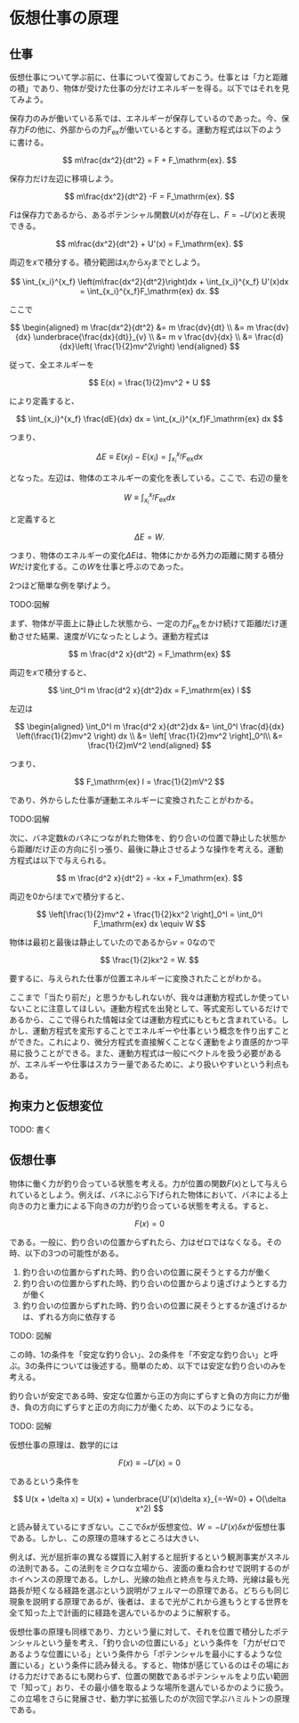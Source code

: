 # 仮想仕事の原理

## 仕事

仮想仕事について学ぶ前に、仕事について復習しておこう。仕事とは「力と距離の積」であり、物体が受けた仕事の分だけエネルギーを得る。以下ではそれを見てみよう。

保存力のみが働いている系では、エネルギーが保存しているのであった。今、保存力$F$の他に、外部からの力$F_\mathrm{ex}$が働いているとする。運動方程式は以下のように書ける。

$$
m\frac{dx^2}{dt^2} = F + F_\mathrm{ex}.
$$

保存力だけ左辺に移項しよう。

$$
m\frac{dx^2}{dt^2} -F = F_\mathrm{ex}.
$$

$F$は保存力であるから、あるポテンシャル関数$U(x)$が存在し、$F=-U'(x)$と表現できる。

$$
m\frac{dx^2}{dt^2} + U'(x) = F_\mathrm{ex}.
$$

両辺を$x$で積分する。積分範囲は$x_i$から$x_f$までとしよう。

$$
\int_{x_i}^{x_f} \left(m\frac{dx^2}{dt^2}\right)dx + \int_{x_i}^{x_f} U'(x)dx = \int_{x_i}^{x_f}F_\mathrm{ex} dx.
$$

ここで

$$
\begin{aligned}
m \frac{dx^2}{dt^2} &= m \frac{dv}{dt} \\
&= m \frac{dv}{dx} \underbrace{\frac{dx}{dt}}_{v} \\
&= m v \frac{dv}{dx} \\
&= \frac{d}{dx}\left( \frac{1}{2}mv^2\right)
\end{aligned}
$$

従って、全エネルギーを

$$
E(x) = \frac{1}{2}mv^2 + U
$$

により定義すると、

$$
\int_{x_i}^{x_f} \frac{dE}{dx} dx = \int_{x_i}^{x_f}F_\mathrm{ex} dx
$$

つまり、

$$
\Delta E \equiv E(x_f) - E(x_i) = \int_{x_i}^{x_f}F_\mathrm{ex} dx
$$

となった。左辺は、物体のエネルギーの変化を表している。ここで、右辺の量を

$$
W \equiv \int_{x_i}^{x_f}F_\mathrm{ex} dx
$$

と定義すると

$$
\Delta E = W.
$$

つまり、物体のエネルギーの変化$\Delta E$は、物体にかかる外力の距離に関する積分$W$だけ変化する。この$W$を仕事と呼ぶのであった。

2つほど簡単な例を挙げよう。

TODO:図解

まず、物体が平面上に静止した状態から、一定の力$F_\mathrm{ex}$をかけ続けて距離$l$だけ運動させた結果、速度が$V$になったとしよう。運動方程式は

$$
m \frac{d^2 x}{dt^2} = F_\mathrm{ex}
$$

両辺を$x$で積分すると、

$$
\int_0^l m \frac{d^2 x}{dt^2}dx = F_\mathrm{ex} l
$$

左辺は

$$
\begin{aligned}
\int_0^l m \frac{d^2 x}{dt^2}dx &= \int_0^l \frac{d}{dx} \left(\frac{1}{2}mv^2 \right) dx \\
&= \left[ \frac{1}{2}mv^2 \right]_0^l\\
&= \frac{1}{2}mV^2
\end{aligned}
$$

つまり、

$$
F_\mathrm{ex} l = \frac{1}{2}mV^2
$$

であり、外からした仕事が運動エネルギーに変換されたことがわかる。

TODO:図解

次に、バネ定数$k$のバネにつながれた物体を、釣り合いの位置で静止した状態から距離$l$だけ正の方向に引っ張り、最後に静止させるような操作を考える。運動方程式は以下で与えられる。

$$
m \frac{d^2 x}{dt^2} = -kx + F_\mathrm{ex}.
$$

両辺を$0$から$l$まで$x$で積分すると、

$$
\left[\frac{1}{2}mv^2 + \frac{1}{2}kx^2 \right]_0^l = \int_0^l F_\mathrm{ex} dx \equiv W
$$

物体は最初と最後は静止していたのであるから$v=0$なので

$$
\frac{1}{2}kx^2 = W.
$$

要するに、与えられた仕事が位置エネルギーに変換されたことがわかる。

ここまで「当たり前だ」と思うかもしれないが、我々は運動方程式しか使っていないことに注意してほしい。運動方程式を出発として、等式変形しているだけであるから、ここで得られた情報は全ては運動方程式にもともと含まれている。しかし、運動方程式を変形することでエネルギーや仕事という概念を作り出すことができた。これにより、微分方程式を直接解くことなく運動をより直感的かつ平易に扱うことができる。また、運動方程式は一般にベクトルを扱う必要があるが、エネルギーや仕事はスカラー量であるために、より扱いやすいという利点もある。

## 拘束力と仮想変位

TODO: 書く

## 仮想仕事

物体に働く力が釣り合っている状態を考える。力が位置の関数$F(x)$として与えられているとしよう。例えば、バネにぶら下げられた物体において、バネによる上向きの力と重力による下向きの力が釣り合っている状態を考える。すると、

$$
F(x) = 0
$$

である。一般に、釣り合いの位置からずれたら、力はゼロではなくなる。その時、以下の3つの可能性がある。

1. 釣り合いの位置からずれた時、釣り合いの位置に戻そうとする力が働く
2. 釣り合いの位置からずれた時、釣り合いの位置からより遠ざけようとする力が働く
3. 釣り合いの位置からずれた時、釣り合いの位置に戻そうとするか遠ざけるかは、ずれる方向に依存する

TODO: 図解

この時、1の条件を「安定な釣り合い」、2の条件を「不安定な釣り合い」と呼ぶ。3の条件については後述する。簡単のため、以下では安定な釣り合いのみを考える。

釣り合いが安定である時、安定な位置から正の方向にずらすと負の方向に力が働き、負の方向にずらすと正の方向に力が働くため、以下のようになる。

TODO: 図解

仮想仕事の原理は、数学的には

$$
F(x) \equiv - U'(x) = 0
$$

であるという条件を

$$
U(x + \delta x) = U(x) + \underbrace{U'(x)\delta x}_{=-W=0} + O(\delta x^2)
$$

と読み替えているにすぎない。ここで$\delta x$が仮想変位、$W= -U'(x)\delta x$が仮想仕事である。しかし、この原理の意味するところは大きい、

例えば、光が屈折率の異なる媒質に入射すると屈折するという観測事実がスネルの法則である。この法則をミクロな立場から、波面の重ね合わせで説明するのがホイヘンスの原理である。しかし、光線の始点と終点を与えた時、光線は最も光路長が短くなる経路を選ぶという説明がフェルマーの原理である。どちらも同じ現象を説明する原理であるが、後者は、まるで光がこれから進もうとする世界を全て知った上で計画的に経路を選んでいるかのように解釈する。

仮想仕事の原理も同様であり、力という量に対して、それを位置で積分したポテンシャルという量を考え、「釣り合いの位置にいる」という条件を「力がゼロであるような位置にいる」という条件から「ポテンシャルを最小にするような位置にいる」という条件に読み替える。すると、物体が感じているのはその場における力だけであるにも関わらず、位置の関数であるポテンシャルをより広い範囲で「知って」おり、その最小値を取るような場所を選んでいるかのように扱う。この立場をさらに発展させ、動力学に拡張したのが次回で学ぶハミルトンの原理である。

